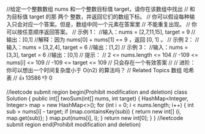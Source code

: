 //给定一个整数数组 nums 和一个整数目标值 target，请你在该数组中找出
// 和为目标值 target 的那 两个 整数，并返回它们的数组下标。
// 你可以假设每种输入只会对应一个答案。但是，数组中同一个元素在答案里
// 不能重复出现。
// 你可以按任意顺序返回答案。
// 示例 1：
//输入：nums = [2,7,11,15], target = 9
//输出：[0,1]
//解释：因为 nums[0] + nums[1] == 9 ，返回 [0, 1] 。
// 示例 2：
//输入：nums = [3,2,4], target = 6
//输出：[1,2]
// 示例 3：
//输入：nums = [3,3], target = 6
//输出：[0,1]
// 提示：
// 2 <= nums.length <= 104
// -109 <= nums[i] <= 109 
// -109 <= target <= 109 
// 只会存在一个有效答案 
//
// 进阶：你可以想出一个时间复杂度小于 O(n2) 的算法吗？ 
// Related Topics 数组 哈希表 
// 👍 13586 👎 0


//leetcode submit region begin(Prohibit modification and deletion)
class Solution {
    public int[] twoSum(int[] nums, int target) {
        HashMap<Integer, Integer> map = new HashMap<>();
        for (int i = 0; i < nums.length; i++) {
            int sub = nums[i] - target;
            if (map.containsKey(sub)) {
                return new int[] {i, map.get(sub)};
            }
            map.put(nums[i], i);
        }
        return new int[0];
    }
}
//leetcode submit region end(Prohibit modification and deletion)
